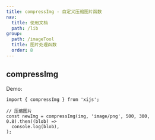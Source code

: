 ```yaml
---
title: compressImg - 自定义压缩图片函数
nav:
  title: 使用文档
  path: /lib
group:
  path: /imageTool
  title: 图片处理函数
  order: 8
---
```


## compressImg

Demo:

```tsx | pure
import { compressImg } from 'xijs';

// 压缩图片
const newImg = compressImg(img, 'image/png', 500, 300, 0.8).then((blob) =>
  console.log(blob),
);
```

